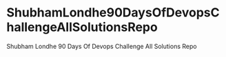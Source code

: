 # ShubhamLondhe90DaysOfDevopsChallengeAllSolutionsRepo
Shubham Londhe 90 Days Of Devops Challenge All Solutions Repo
